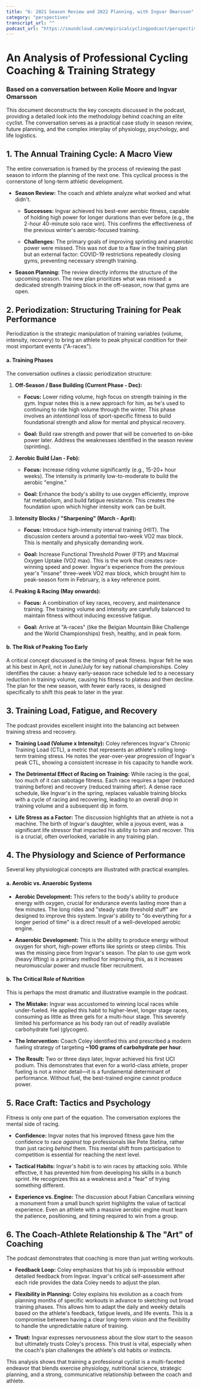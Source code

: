 ```yaml
---
title: "6: 2021 Season Review and 2022 Planning, with Ingvar Ómarsson"
category: "perspectives"
transcript_url: ""
podcast_url: "https://soundcloud.com/empiricalcyclingpodcast/perspectives-6-2021-season-review-and-2022-planning-with-ingvar-omarsson"
---
```


# An Analysis of Professional Cycling Coaching & Training Strategy

### Based on a conversation between Kolie Moore and Ingvar Omarsson

This document deconstructs the key concepts discussed in the podcast, providing a detailed look into the methodology behind coaching an elite cyclist. The conversation serves as a practical case study in season review, future planning, and the complex interplay of physiology, psychology, and life logistics.

## 1. The Annual Training Cycle: A Macro View

The entire conversation is framed by the process of reviewing the past season to inform the planning of the next one. This cyclical process is the cornerstone of long-term athletic development.

-   **Season Review:** The coach and athlete analyze what worked and what didn't.
    
    -   **Successes:** Ingvar achieved his best-ever aerobic fitness, capable of holding high power for longer durations than ever before (e.g., the 2-hour 40-minute solo race win). This confirms the effectiveness of the previous winter's aerobic-focused training.
        
    -   **Challenges:** The primary goals of improving sprinting and anaerobic power were missed. This was not due to a flaw in the training plan but an external factor: COVID-19 restrictions repeatedly closing gyms, preventing necessary strength training.
        
-   **Season Planning:** The review directly informs the structure of the upcoming season. The new plan prioritizes what was missed: a dedicated strength training block in the off-season, now that gyms are open.
    

## 2. Periodization: Structuring Training for Peak Performance

Periodization is the strategic manipulation of training variables (volume, intensity, recovery) to bring an athlete to peak physical condition for their most important events ("A-races").

#### a. Training Phases

The conversation outlines a classic periodization structure:

1.  **Off-Season / Base Building (Current Phase - Dec):**
    
    -   **Focus:** Lower riding volume, high focus on strength training in the gym. Ingvar notes this is a new approach for him, as he's used to continuing to ride high volume through the winter. This phase involves an _intentional_ loss of sport-specific fitness to build foundational strength and allow for mental and physical recovery.
        
    -   **Goal:** Build raw strength and power that will be converted to on-bike power later. Address the weaknesses identified in the season review (sprinting).
        
2.  **Aerobic Build (Jan - Feb):**
    
    -   **Focus:** Increase riding volume significantly (e.g., 15-20+ hour weeks). The intensity is primarily low-to-moderate to build the aerobic "engine."
        
    -   **Goal:** Enhance the body's ability to use oxygen efficiently, improve fat metabolism, and build fatigue resistance. This creates the foundation upon which higher intensity work can be built.
        
3.  **Intensity Blocks / "Sharpening" (March - April):**
    
    -   **Focus:** Introduce high-intensity interval training (HIIT). The discussion centers around a potential two-week VO2 max block. This is mentally and physically demanding work.
        
    -   **Goal:** Increase Functional Threshold Power (FTP) and Maximal Oxygen Uptake (VO2 max). This is the work that creates race-winning speed and power. Ingvar's experience from the previous year's "insane" three-week VO2 max block, which brought him to peak-season form in February, is a key reference point.
        
4.  **Peaking & Racing (May onwards):**
    
    -   **Focus:** A combination of key races, recovery, and maintenance training. The training volume and intensity are carefully balanced to maintain fitness without inducing excessive fatigue.
        
    -   **Goal:** Arrive at "A-races" (like the Belgian Mountain Bike Challenge and the World Championships) fresh, healthy, and in peak form.
        

#### b. The Risk of Peaking Too Early

A critical concept discussed is the timing of peak fitness. Ingvar felt he was at his best in April, not in June/July for key national championships. Coley identifies the cause: a heavy early-season race schedule led to a necessary reduction in training volume, causing his fitness to plateau and then decline. The plan for the new season, with fewer early races, is designed specifically to shift this peak to later in the year.

## 3. Training Load, Fatigue, and Recovery

The podcast provides excellent insight into the balancing act between training stress and recovery.

-   **Training Load (Volume x Intensity):** Coley references Ingvar's Chronic Training Load (CTL), a metric that represents an athlete's rolling long-term training stress. He notes the year-over-year progression of Ingvar's peak CTL, showing a consistent increase in his capacity to handle work.
    
-   **The Detrimental Effect of Racing on Training:** While racing is the goal, too much of it can sabotage fitness. Each race requires a taper (reduced training before) and recovery (reduced training after). A dense race schedule, like Ingvar's in the spring, replaces valuable training blocks with a cycle of racing and recovering, leading to an overall drop in training volume and a subsequent dip in form.
    
-   **Life Stress as a Factor:** The discussion highlights that an athlete is not a machine. The birth of Ingvar's daughter, while a joyous event, was a significant life stressor that impacted his ability to train and recover. This is a crucial, often overlooked, variable in any training plan.
    

## 4. The Physiology and Science of Performance

Several key physiological concepts are illustrated with practical examples.

#### a. Aerobic vs. Anaerobic Systems

-   **Aerobic Development:** This refers to the body's ability to produce energy with oxygen, crucial for endurance events lasting more than a few minutes. The long rides and "steady state threshold stuff" are designed to improve this system. Ingvar's ability to "do everything for a longer period of time" is a direct result of a well-developed aerobic engine.
    
-   **Anaerobic Development:** This is the ability to produce energy without oxygen for short, high-power efforts like sprints or steep climbs. This was the missing piece from Ingvar's season. The plan to use gym work (heavy lifting) is a primary method for improving this, as it increases neuromuscular power and muscle fiber recruitment.
    

#### b. The Critical Role of Nutrition

This is perhaps the most dramatic and illustrative example in the podcast.

-   **The Mistake:** Ingvar was accustomed to winning local races while under-fueled. He applied this habit to higher-level, longer stage races, consuming as little as three gels for a multi-hour stage. This severely limited his performance as his body ran out of readily available carbohydrate fuel (glycogen).
    
-   **The Intervention:** Coach Coley identified this and prescribed a modern fueling strategy of targeting **~100 grams of carbohydrate per hour**.
    
-   **The Result:** Two or three days later, Ingvar achieved his first UCI podium. This demonstrates that even for a world-class athlete, proper fueling is not a minor detail—it is a fundamental determinant of performance. Without fuel, the best-trained engine cannot produce power.
    

## 5. Race Craft: Tactics and Psychology

Fitness is only one part of the equation. The conversation explores the mental side of racing.

-   **Confidence:** Ingvar notes that his improved fitness gave him the confidence to race _against_ top professionals like Pete Stetina, rather than just racing _behind_ them. This mental shift from participation to competition is essential for reaching the next level.
    
-   **Tactical Habits:** Ingvar's habit is to win races by attacking solo. While effective, it has prevented him from developing his skills in a bunch sprint. He recognizes this as a weakness and a "fear" of trying something different.
    
-   **Experience vs. Engine:** The discussion about Fabian Cancellara winning a monument from a small bunch sprint highlights the value of tactical experience. Even an athlete with a massive aerobic engine must learn the patience, positioning, and timing required to win from a group.
    

## 6. The Coach-Athlete Relationship & The "Art" of Coaching

The podcast demonstrates that coaching is more than just writing workouts.

-   **Feedback Loop:** Coley emphasizes that his job is impossible without detailed feedback from Ingvar. Ingvar's critical self-assessment after each ride provides the data Coley needs to adjust the plan.
    
-   **Flexibility in Planning:** Coley explains his evolution as a coach from planning months of specific workouts in advance to sketching out broad training phases. This allows him to adapt the daily and weekly details based on the athlete's feedback, fatigue levels, and life events. This is a compromise between having a clear long-term vision and the flexibility to handle the unpredictable nature of training.
    
-   **Trust:** Ingvar expresses nervousness about the slow start to the season but ultimately trusts Coley's process. This trust is vital, especially when the coach's plan challenges the athlete's old habits or instincts.
    

This analysis shows that training a professional cyclist is a multi-faceted endeavor that blends exercise physiology, nutritional science, strategic planning, and a strong, communicative relationship between the coach and athlete.